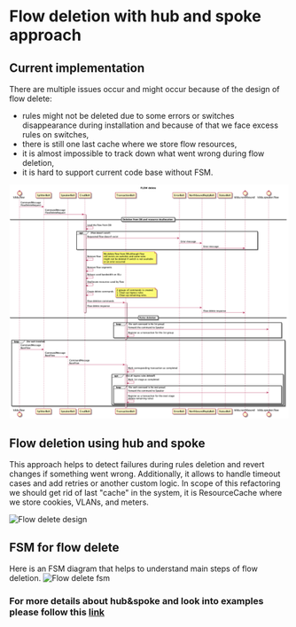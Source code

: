 # Flow deletion with hub and spoke approach

## Current implementation

There are multiple issues occur and might occur because of the design of flow delete:
- rules might not be deleted due to some errors or switches disappearance during installation and because of that we face excess rules on switches,
- there is still one last cache where we store flow resources,
- it is almost impossible to track down what went wrong during flow deletion,
- it is hard to support current code base without FSM.

![Flow delete current version](flow-delete-current.png "Flow delete current version")

## Flow deletion using hub and spoke
This approach helps to detect failures during rules deletion and revert changes if something went wrong. Additionally, it allows to
handle timeout cases and add retries or another custom logic. In scope of this refactoring we should get rid of last
"cache" in the system, it is ResourceCache where we store cookies, VLANs, and meters.

![Flow delete design](flow-delete-hs.png "Flow delete sequence diagram")

## FSM for flow delete
Here is an FSM diagram that helps to understand main steps of flow deletion.
![Flow delete fsm](flow-delete-fsm.png "Flow delete fsm diagram")

### For more details about hub&spoke and look into examples please follow this [link](https://github.com/telstra/open-kilda/blob/develop/docs/design/hub-and-spoke/v7/README.md)
